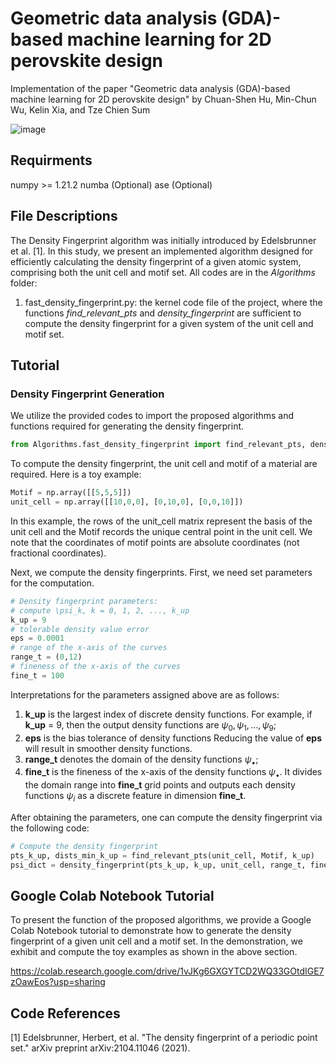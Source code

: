 # Geometric data analysis (GDA)-based machine learning for 2D perovskite design

Implementation of the paper "Geometric data analysis (GDA)-based machine learning for 2D perovskite design" by Chuan-Shen Hu, Min-Chun Wu, Kelin Xia, and Tze Chien Sum

![image](https://github.com/peterbillhu/DFOn2DProveskites/assets/28446650/6bf0f532-f02d-4c3e-834a-27ff44e75fca)

## Requirments

numpy >= 1.21.2
numba (Optional)
ase (Optional)

## File Descriptions

The Density Fingerprint algorithm was initially introduced by Edelsbrunner et al. [1]. In this study, we present an implemented algorithm designed for efficiently calculating the density fingerprint of a given atomic system, comprising both the unit cell and motif set. All codes are in the _Algorithms_ folder:

1. fast_density_fingerprint.py: the kernel code file of the project, where the functions _find_relevant_pts_ and _density_fingerprint_ are sufficient to compute the density fingerprint for a given system of the unit cell and motif set.


## Tutorial

### Density Fingerprint Generation 

We utilize the provided codes to import the proposed algorithms and functions required for generating the density fingerprint.

```python
from Algorithms.fast_density_fingerprint import find_relevant_pts, density_fingerprint
```

To compute the density fingerprint, the unit cell and motif of a material are required. Here is a toy example:

```python
Motif = np.array([[5,5,5]])
unit_cell = np.array([[10,0,0], [0,10,0], [0,0,10]])
```

In this example, the rows of the unit_cell matrix represent the basis of the unit cell and the Motif records the unique central point in the unit cell. We note that the coordinates of motif points are absolute coordinates (not fractional coordinates).

Next, we compute the density fingerprints. First, we need set parameters for the computation.

```python
# Density fingerprint parameters:
# compute \psi_k, k = 0, 1, 2, ..., k_up
k_up = 9
# tolerable density value error        
eps = 0.0001
# range of the x-axis of the curves
range_t = (0,12)
# fineness of the x-axis of the curves
fine_t = 100
```
Interpretations for the parameters assigned above are as follows:

1. **k_up** is the largest index of discrete density functions. For example, if **k_up** = 9, then the output density functions are $`\psi_0, \psi_1, \dots, \psi_9`$;
2. **eps** is the bias tolerance of density functions Reducing the value of **eps** will result in smoother density functions.
3. **range_t** denotes the domain of the density functions $`\psi_\bullet`$;
4. **fine_t** is the fineness of the x-axis of the density functions $`\psi_\bullet`$. It divides the domain range into **fine_t** grid points and outputs each density functions $`\psi_i`$ as a discrete feature in dimension **fine_t**.





After obtaining the parameters, one can compute the density fingerprint via the following code:

```python
# Compute the density fingerprint
pts_k_up, dists_min_k_up = find_relevant_pts(unit_cell, Motif, k_up)
psi_dict = density_fingerprint(pts_k_up, k_up, unit_cell, range_t, fine_t, eps)  ## psi_dict is a collection of density fingerprint codes
```

## Google Colab Notebook Tutorial

To present the function of the proposed algorithms, we provide a Google Colab Notebook tutorial to demonstrate how to generate the density fingerprint of a given unit cell and a motif set. In the demonstration, we exhibit and compute the toy examples as shown in the above section. 

https://colab.research.google.com/drive/1vJKg6GXGYTCD2WQ33GOtdIGE7zOawEos?usp=sharing

## Code References

[1] Edelsbrunner, Herbert, et al. "The density fingerprint of a periodic point set." arXiv preprint arXiv:2104.11046 (2021).
